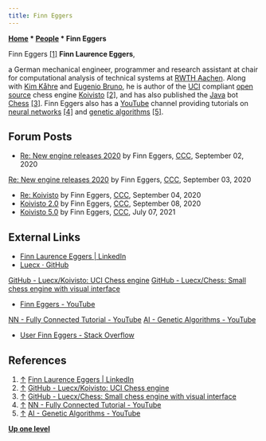 ```yaml
---
title: Finn Eggers
---
```

**[Home](Home "Home") * [People](People "People") * Finn Eggers**

[](https://www.linkedin.com/in/finn-laurence-eggers-b7ba4919a/) Finn Eggers <a id="cite-note-1" href="#cite-ref-1">[1]</a>
**Finn Laurence Eggers**,

a German mechanical engineer, programmer and research assistant at chair for computational analysis of technical systems at [RWTH Aachen](https://en.wikipedia.org/wiki/RWTH_Aachen_University).
Along with [Kim Kåhre](Kim_K%C3%A5hre "Kim Kåhre") and [Eugenio Bruno](index.php?title=Eugenio_Bruno&action=edit&redlink=1 "Eugenio Bruno (page does not exist)"), he is author of the [UCI](UCI "UCI") compliant [open source](Category:Open_Source "Category:Open Source") chess engine [Koivisto](Koivisto "Koivisto") <a id="cite-note-2" href="#cite-ref-2">[2]</a>,
and has also published the [Java](Java "Java") bot [Chess](</index.php?title=Chess_(Java)&action=edit&redlink=1> "Chess (Java) (page does not exist)") <a id="cite-note-3" href="#cite-ref-3">[3]</a>.
Finn Eggers also has a [YouTube](https://en.wikipedia.org/wiki/YouTube) channel providing tutorials on [neural networks](Neural_Networks "Neural Networks") <a id="cite-note-4" href="#cite-ref-4">[4]</a> and [genetic algorithms](Genetic_Programming#GeneticAlgorithm "Genetic Programming") <a id="cite-note-5" href="#cite-ref-5">[5]</a>.

## Forum Posts

- [Re: New engine releases 2020](http://www.talkchess.com/forum3/viewtopic.php?f=2&t=72613&start=353) by Finn Eggers, [CCC](CCC "CCC"), September 02, 2020

[Re: New engine releases 2020](http://www.talkchess.com/forum3/viewtopic.php?f=2&t=72613&start=357) by Finn Eggers, [CCC](CCC "CCC"), September 03, 2020

- [Re: Koivisto](http://www.talkchess.com/forum3/viewtopic.php?f=2&t=75001&start=4) by Finn Eggers, [CCC](CCC "CCC"), September 04, 2020
- [Koivisto 2.0](http://www.talkchess.com/forum3/viewtopic.php?f=2&t=75052) by Finn Eggers, [CCC](CCC "CCC"), September 08, 2020
- [Koivisto 5.0](http://www.talkchess.com/forum3/viewtopic.php?f=2&t=77664) by Finn Eggers, [CCC](CCC "CCC"), July 07, 2021

## External Links

- [Finn Laurence Eggers | LinkedIn](https://www.linkedin.com/in/finn-laurence-eggers-b7ba4919a/)
- [Luecx · GitHub](https://github.com/Luecx)

[GitHub - Luecx/Koivisto: UCI Chess engine](https://github.com/Luecx/Koivisto)
[GitHub - Luecx/Chess: Small chess engine with visual interface](https://github.com/Luecx/Chess)

- [Finn Eggers - YouTube](https://www.youtube.com/channel/UCaKAU8vQzS-_e5xt7NSK3Xw)

[NN - Fully Connected Tutorial - YouTube](https://www.youtube.com/playlist?list=PLgomWLYGNl1dL1Qsmgumhcg4HOcWZMd3k)
[AI - Genetic Algorithms - YouTube](https://www.youtube.com/playlist?list=PLgomWLYGNl1fT1GCpbJLCJA1s6M1x7nmT)

- [User Finn Eggers - Stack Overflow](https://stackoverflow.com/users/4944986/finn-eggers)

## References

1. <a id="cite-ref-1" href="#cite-note-1">↑</a> [Finn Laurence Eggers | LinkedIn](https://www.linkedin.com/in/finn-laurence-eggers-b7ba4919a/)
1. <a id="cite-ref-2" href="#cite-note-2">↑</a> [GitHub - Luecx/Koivisto: UCI Chess engine](https://github.com/Luecx/Koivisto)
1. <a id="cite-ref-3" href="#cite-note-3">↑</a> [GitHub - Luecx/Chess: Small chess engine with visual interface](https://github.com/Luecx/Chess)
1. <a id="cite-ref-4" href="#cite-note-4">↑</a> [NN - Fully Connected Tutorial - YouTube](https://www.youtube.com/playlist?list=PLgomWLYGNl1dL1Qsmgumhcg4HOcWZMd3k)
1. <a id="cite-ref-5" href="#cite-note-5">↑</a> [AI - Genetic Algorithms - YouTube](https://www.youtube.com/playlist?list=PLgomWLYGNl1fT1GCpbJLCJA1s6M1x7nmT)

**[Up one level](People "People")**

